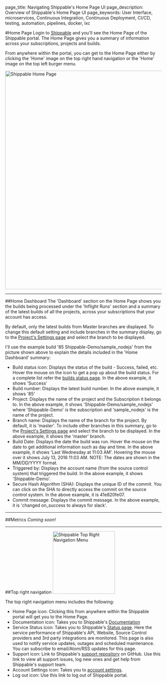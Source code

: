 page_title: Navigating Shippable's Home Page UI
page_description: Overview of Shippable's Home Page UI
page_keywords: User Interface, microservices, Continuous Integration, Continuous Deployment, CI/CD, testing, automation, pipelines, docker, lxc


#Home Page
Login to [Shippable](http://www.shippable.com) and you'll see the Home Page of 
the Shippable portal. The Home Page gives you a summary of information across your 
subscriptions, projects and builds.

From anywhere within the portal, you can get to the Home Page either by clicking 
the 'Home' image on the top right hand navigation or the 'Home' image on the top 
left burger menu.

<img src="../images/home.png" alt="Shippable Home Page" style="width:700px;"/>

---

##Home Dashboard
The 'Dashboard' section on the Home Page shows you the builds being processed 
under the 'Inflight Runs' section and a summary of the latest builds of all the 
projects, across your subscriptions that your account has access.

By default, only the latest builds from Master branches are displayed. To change 
this default setting and include branches in the summary display, go to the 
[Project's Settings page](projects/settings/#Dashboard-Settings/) and select the 
branch to be displayed.

I'll use the example build '85 Shippable-Demo/sample_nodejs' from the picture 
shown above to explain the details included in the 'Home Dashboard' summary:

- Build status icon: Displays the status of the build - Success, failed, etc. 
Hover the mouse on the icon to get a pop up about the build status. For a complete 
list refer the [builds status page](builds/overview/#Build-status). In the above 
example, it shows 'Success'
- Build number: Displays the latest build number. In the above example, it shows '85'
- Project: Displays the name of the project and the Subscription it belongs to. 
In the above example, it shows 'Shippable-Demo/sample_nodejs' where 'Shippable-Demo' 
is the subscription and 'sample_nodejs' is the name of the project.
- Branch name: Displays the name of the branch for the project. By default, it 
is 'master'. To include other branches in this summary, go to the 
[Project's Settings page](projects/settings/#Dashboard-Settings/) and select the 
branch to be displayed. In the above example, it shows the 'master' branch.
- Build Date: Displays the date the build was run. Hover the mouse on the date to 
get additional information such as day and time. In the above example, it shows 
'Last Wednesday at 11:03 AM'. Hovering the mouse over it shows July 13, 2016 11:03 AM. 
NOTE: The dates are shown in the MM/DD/YYYY format.
- Triggered by: Displays the account name (from the source control system) that 
triggered the build. In the above example, it shows 'Shippable-Demo'.
- Secure Hash Algorithm (SHA): Displays the unique ID of the commit. You can click 
on the SHA to directly access the commit on the source control system. In the 
above example, it is 41e820fe07.
- Commit message: Displays the commit message. In the above example, it is 
'changed on_success to always for slack'.

---

##Metrics
*Coming soon!*

---
##Top right navigation
<img src="../images/homeRightMenu.png" alt="Shippable Top Right Navigation Menu" style="width:200px;"/>

The top right navigation menu includes the following:

- Home Page icon: Clicking this from anywhere within the Shippable portal will 
get you to the Home Page.
- Documentation icon: Takes you to Shippable's [Documentation](http://docs.shippable.com)
- Service Status icon: Takes you to Shippable's [Status page](http://status.shippable.com/). 
Here the service performance of Shippable's API, Website, Source Control providers 
and 3rd party integrations are monitored. This page is also used to notify service 
updates, outages and scheduled maintenance. You can subscribe to email/Atom/RSS 
updates for this page.
- Support icon: Link to Shippable's [support repository](https://github.com/Shippable/support/issues) 
on GitHub. Use this link to view all support issues, log new ones and get help 
from Shippable's support team.
- Account Settings icon: Takes you to [account settings](/NavigatingUI/accountSettings/accounts/).
- Log out icon: Use this link to log out of Shippable portal.

